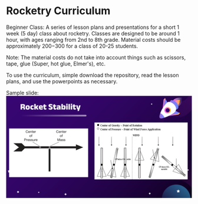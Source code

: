 # Rocketry Curriculum

Beginner Class:
A series of lesson plans and presentations for a short 1 week (5 day) class about rocketry. Classes are designed to be around 1 hour, with ages ranging from 2nd to 8th grade. Material costs should be approximately $200-$300 for a class of 20-25 students.

Note: The material costs do not take into account things such as scissors, tape, glue (Super, hot glue, Elmer's), etc. 

To use the curriculum, simple download the repository, read the lesson plans, and use the powerpoints as necessary.

Sample slide:  
![Sample Slide](https://github.com/usedgenes/Rocketry-Curriculum/blob/main/Sample%20Slide.png)
 

